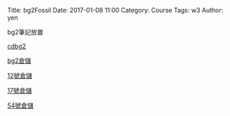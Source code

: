 Title: bg2Fossil
Date: 2017-01-08 11:00
Category: Course
Tags: w3
Author: yen

bg2筆記放置

<!-- PELICAN_END_SUMMARY -->


<p><a href="https://mde2a2.kmol.info/cdbg2/home">cdbg2</a></p>
<p><a href="https://github.com/40423212/2017springcd_bg2">bg2倉儲</a></p>
<p><a href="https://github.com/40423212/2017springcd_hw">12號倉儲</a></p>
<p><a href="https://github.com/40423217/2017springcd_hw">17號倉儲</a></p>
<p><a href="https://github.com/40423254/2017springcd_hw">54號倉儲</a></p>
